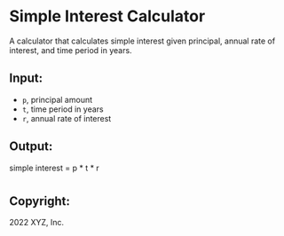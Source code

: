# Simple Interest Calculator
A calculator that calculates simple interest given principal, annual rate of interest, and time period in years.

## Input:
- `p`, principal amount
- `t`, time period in years
- `r`, annual rate of interest

## Output:
simple interest = p * t * r




#
#
#
#
## Copyright:
2022 XYZ, Inc.

